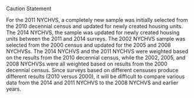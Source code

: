 Caution Statement

For the 2011 NYCHVS, a completely new sample was initially selected from the 2010 decennial census and updated for newly created housing units. The 2014 NYCHVS, the sample was updated for newly created housing units between the 2011 and 2014 surreys. The 2002 NYCHVS sample was selected from the 2000 census and updated for the 2005 and 2008 NYCHVSs.
The 2014 NYCHVS and the 2011 NYCHVS were weighted based on the results from the 2010 decennial census, while the 2002, 2005, and 2008 NYCHVSs were all weighted based on results from the 2000 decennial census. Since surveys based on different censuses produce different results (2010 versus 2000), it will be difficult to compare various data from the 2014 and 2011 NYCHVS to the 2008 NYCHVS and earlier years.